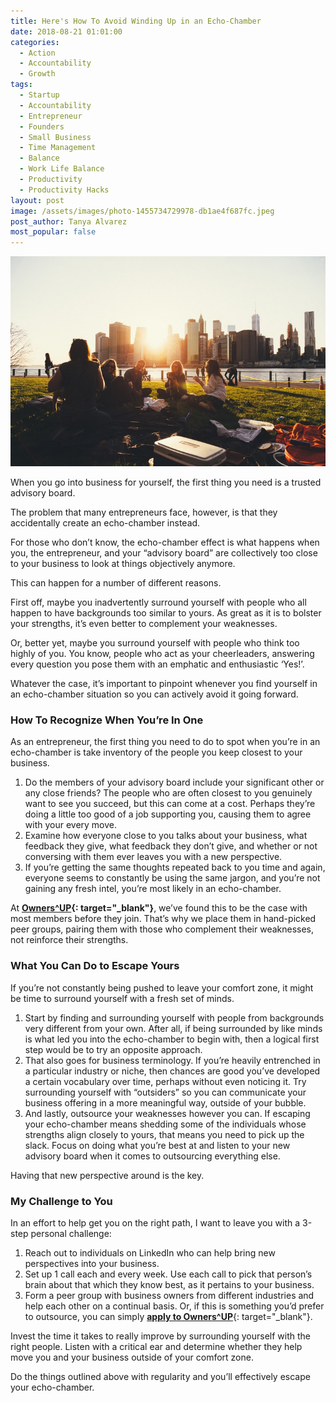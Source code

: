 ```yaml
---
title: Here's How To Avoid Winding Up in an Echo-Chamber
date: 2018-08-21 01:01:00
categories:
  - Action
  - Accountability
  - Growth
tags:
  - Startup
  - Accountability
  - Entrepreneur
  - Founders
  - Small Business
  - Time Management
  - Balance
  - Work Life Balance
  - Productivity
  - Productivity Hacks
layout: post
image: /assets/images/photo-1455734729978-db1ae4f687fc.jpeg
post_author: Tanya Alvarez
most_popular: false
---
```


![](/assets/images/photo-1455734729978-db1ae4f687fc.jpeg)

When you go into business for yourself, the first thing you need is a trusted advisory board.

The problem that many entrepreneurs face, however, is that they accidentally create an echo-chamber instead.

For those who don’t know, the echo-chamber effect is what happens when you, the entrepreneur, and your “advisory board” are collectively too close to your business to look at things objectively anymore.

This can happen for a number of different reasons.

First off, maybe you inadvertently surround yourself with people who all happen to have backgrounds too similar to yours. As great as it is to bolster your strengths, it’s even better to complement your weaknesses.

Or, better yet, maybe you surround yourself with people who think too highly of you. You know, people who act as your cheerleaders, answering every question you pose them with an emphatic and enthusiastic ‘Yes!’.

Whatever the case, it’s important to pinpoint whenever you find yourself in an echo-chamber situation so you can actively avoid it going forward.

### How To Recognize When You’re In One

As an entrepreneur, the first thing you need to do to spot when you’re in an echo-chamber is take inventory of the people you keep closest to your business.

1. Do the members of your advisory board include your significant other or any close friends? The people who are often closest to you genuinely want to see you succeed, but this can come at a cost. Perhaps they’re doing a little too good of a job supporting you, causing them to agree with your every move.
2. Examine how everyone close to you talks about your business, what feedback they give, what feedback they don’t give, and whether or not conversing with them ever leaves you with a new perspective.
3. If you’re getting the same thoughts repeated back to you time and again, everyone seems to constantly be using the same jargon, and you’re not gaining any fresh intel, you’re most likely in an echo-chamber.

At **[Owners^UP](https://ownersup.com/){: target="_blank"}**, we’ve found this to be the case with most members before they join. That’s why we place them in hand-picked peer groups, pairing them with those who complement their weaknesses, not reinforce their strengths.

### What You Can Do to Escape Yours

If you’re not constantly being pushed to leave your comfort zone, it might be time to surround yourself with a fresh set of minds.

1. Start by finding and surrounding yourself with people from backgrounds very different from your own. After all, if being surrounded by like minds is what led you into the echo-chamber to begin with, then a logical first step would be to try an opposite approach.
2. That also goes for business terminology. If you’re heavily entrenched in a particular industry or niche, then chances are good you’ve developed a certain vocabulary over time, perhaps without even noticing it. Try surrounding yourself with “outsiders” so you can communicate your business offering in a more meaningful way, outside of your bubble.
3. And lastly, outsource your weaknesses however you can. If escaping your echo-chamber means shedding some of the individuals whose strengths align closely to yours, that means you need to pick up the slack. Focus on doing what you’re best at and listen to your new advisory board when it comes to outsourcing everything else.

Having that new perspective around is the key.

### My Challenge to You

In an effort to help get you on the right path, I want to leave you with a 3-step personal challenge:

1. Reach out to individuals on LinkedIn who can help bring new perspectives into your business.
2. Set up 1 call each and every week. Use each call to pick that person’s brain about that which they know best, as it pertains to your business.
3. Form a peer group with business owners from different industries and help each other on a continual basis. Or, if this is something you’d prefer to outsource, you can simply [**apply to Owners^UP**](https://ownersup.com/apply){: target="_blank"}.

Invest the time it takes to really improve by surrounding yourself with the right people. Listen with a critical ear and determine whether they help move you and your business outside of your comfort zone.

Do the things outlined above with regularity and you’ll effectively escape your echo-chamber.